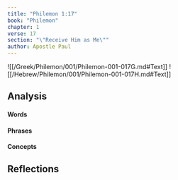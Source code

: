 ```yaml
---
title: "Philemon 1:17"
book: "Philemon"
chapter: 1
verse: 17
section: "\"Receive Him as Me\""
author: Apostle Paul
---
```

![[/Greek/Philemon/001/Philemon-001-017G.md#Text]]
![[/Hebrew/Philemon/001/Philemon-001-017H.md#Text]]

## Analysis

#### Words

#### Phrases

#### Concepts

## Reflections
